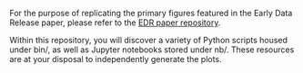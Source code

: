 For the purpose of replicating the primary figures featured in the Early Data Release paper, please refer to the [EDR paper repository](https://github.com/desihub/edrpaper).

Within this repository, you will discover a variety of Python scripts housed under bin/, as well as Jupyter notebooks stored under nb/. These resources are at your disposal to independently generate the plots.
